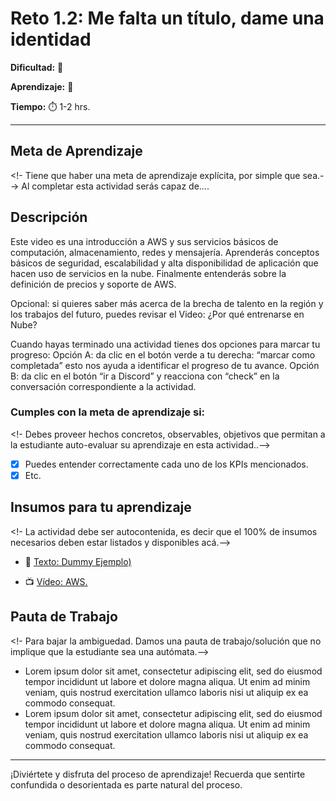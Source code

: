 # Reto 1.2: Me falta un título, dame una identidad


**Dificultad:** 🌻


**Aprendizaje:** 🍯


**Tiempo:** ⏱️ 1-2 hrs.

---

## Meta de Aprendizaje
<!- Tiene que haber una meta de aprendizaje explícita, por simple que sea.-->
Al completar esta actividad serás capaz de....

## Descripción
Este video es una introducción a AWS y sus servicios básicos de computación, almacenamiento, redes y mensajería. Aprenderás conceptos básicos de seguridad, escalabilidad y alta disponibilidad de aplicación que hacen uso de servicios en la nube. Finalmente entenderás sobre la definición de precios y soporte de AWS.

Opcional: si quieres saber más acerca de la brecha de talento en la región y los trabajos del futuro, puedes revisar el Video: ¿Por qué entrenarse en Nube?

Cuando hayas terminado una actividad tienes dos opciones para marcar tu progreso:
Opción A: da clic en el botón verde a tu derecha: “marcar como completada” esto nos ayuda a identificar  el progreso de tu avance.
Opción B: da clic en el botón “ir a Discord” y reacciona con “check” en la conversación correspondiente a la actividad.

### Cumples con la meta de aprendizaje si:
<!- Debes proveer hechos concretos, observables, objetivos que permitan a la estudiante auto-evaluar su aprendizaje en esta actividad..-->

- [x] Puedes entender correctamente cada uno de los KPIs mencionados.
- [x] Etc.

## Insumos para tu aprendizaje
<!- La actividad debe ser autocontenida, es decir que el 100% de insumos necesarios deben estar listados y disponibles acá.-->
- 📄 [Texto: Dummy Ejemplo)](https://www.google.com/)

- 📺 [Vídeo: AWS.](https://www.youtube.com)

## Pauta de Trabajo
<!- Para bajar la ambiguedad. Damos una pauta de trabajo/solución que no implique que la estudiante sea una autómata.-->
- Lorem ipsum dolor sit amet, consectetur adipiscing elit, sed do eiusmod tempor incididunt ut labore et dolore magna aliqua. Ut enim ad minim veniam, quis nostrud exercitation ullamco laboris nisi ut aliquip ex ea commodo consequat. 
- Lorem ipsum dolor sit amet, consectetur adipiscing elit, sed do eiusmod tempor incididunt ut labore et dolore magna aliqua. Ut enim ad minim veniam, quis nostrud exercitation ullamco laboris nisi ut aliquip ex ea commodo consequat.

---

¡Diviértete y disfruta del proceso de aprendizaje! Recuerda que sentirte confundida o desorientada es parte natural del proceso.
